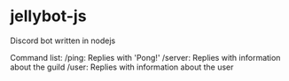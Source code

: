 # jellybot-js
Discord bot written in nodejs

Command list:
  /ping:    Replies with 'Pong!'
  /server:  Replies with information about the guild
  /user:    Replies with information about the user
